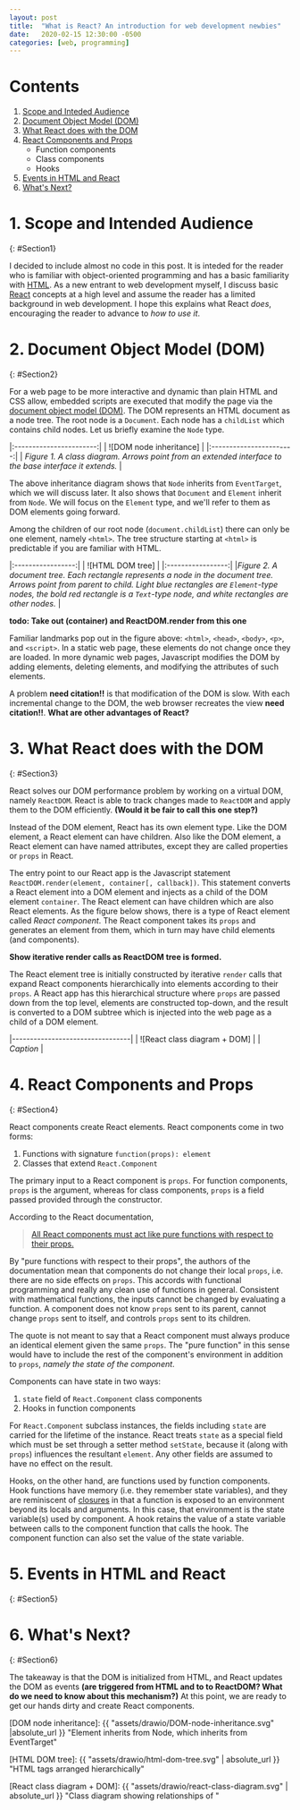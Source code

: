 ```yaml
---
layout: post
title:  "What is React? An introduction for web development newbies"
date:   2020-02-15 12:30:00 -0500
categories: [web, programming]
---
```

# Contents

1. [Scope and Inteded Audience](#Section1)
2. [Document Object Model (DOM)](#Section2)
3. [What React does with the DOM](#Section3)
4. [React Components and Props](#Section4)
    - Function components
    - Class components
    - Hooks    
5. [Events in HTML and React](#Section5)
6. [What's Next?](#Section6)

# 1. Scope and Intended Audience
{: #Section1}

I decided to include almost no code in this post. It is inteded for the reader who is familiar with object-oriented programming and has a basic familiarity with [HTML](https://www.w3schools.com/html/html_intro.asp). As a new entrant to web development myself, I discuss basic [React](https://reactjs.org/) concepts at a high level and assume the reader has a limited background in web development. I hope this explains what React _does_, encouraging the reader to advance to _how to use it_.

# 2. Document Object Model (DOM)
{: #Section2}

For a web page to be more interactive and dynamic than plain HTML and CSS allow, embedded scripts are executed that modify the page via the [document object model (DOM)](https://dom.spec.whatwg.org/). The DOM represents an HTML document as a node tree. The root node is a `Document`. Each node has a `childList` which contains child nodes. Let us briefly examine the `Node` type.

|:-----------------------:|
| ![DOM node inheritance] |
|:-----------------------:|
| *Figure 1. A class diagram. Arrows point from an extended interface to the base interface it extends.* |

The above inheritance diagram shows that `Node` inherits from `EventTarget`, which we will discuss later. It also shows that `Document` and `Element` inherit from `Node`. We will focus on the `Element` type, and we'll refer to them as DOM elements going forward.

Among the children of our root node (`document.childList`) there can only be one element, namely `<html>`. The tree structure starting at `<html>` is predictable if you are familiar with HTML.

|:-----------------:|
| ![HTML DOM tree]  |
|:-----------------:|
|*Figure 2. A document tree. Each rectangle represents a node in the document tree. Arrows point from parent to child. Light blue rectangles are `Element`-type nodes, the bold red rectangle is a `Text`-type node, and white rectangles are other nodes.* |

**todo: Take out (container) and ReactDOM.render from this one**

Familiar landmarks pop out in the figure above: `<html>`, `<head>`, `<body>`, `<p>`, and `<script>`. In a static web page, these elements do not change once they are loaded. In more dynamic web pages, Javascript modifies the DOM by adding elements, deleting elements, and modifying the attributes of such elements.

A problem **need citation!!** is that modification of the DOM is slow. With each incremental change to the DOM, the web browser recreates the view **need citation!!**. **What are other advantages of React?**

# 3. What React does with the DOM
{: #Section3}

React solves our DOM performance problem by working on a virtual DOM, namely `ReactDOM`. React is able to track changes made to `ReactDOM` and apply them to the DOM efficiently. **(Would it be fair to call this one step?)**

Instead of the DOM element, React has its own element type. Like the DOM element, a React element can have children. Also like the DOM element, a React element can have named attributes, except they are called properties or `props` in React.

The entry point to our React app is the Javascript statement `ReactDOM.render(element, container[, callback])`. This statement converts a React element into a DOM element and injects as a child of the DOM element `container`. The React element can have children which are also React elements. As the figure below shows, there is a type of React element called _React component_. The React component takes its `props` and generates an element from them, which in turn may have child elements (and components).

**Show iterative render calls as ReactDOM tree is formed.**

The React element tree is initially constructed by iterative `render` calls that expand React components hierarchically into elements according to their `props`. A React app has this hierarchical structure where `props` are passed down from the top level, elements are constructed top-down, and the result is converted to a DOM subtree which is injected into the web page as a child of a DOM element.

|---------------------------------|
| ![React class diagram + DOM]    |
| *Caption* |

# 4. React Components and Props
{: #Section4}

React components create React elements. React components come in two forms:

1. Functions with signature `function(props): element`
2. Classes that extend `React.Component`

The primary input to a React component is `props`. For function components, `props` is the argument, whereas for class components, `props` is a field passed provided through the constructor.

According to the React documentation,
> [All React components must act like pure functions with respect to their props.](https://reactjs.org/docs/components-and-props.html)

By "pure functions with respect to their props", the authors of the documentation mean that components do not change their local `props`, i.e. there are no side effects on `props`. This accords with functional programming and really any clean use of functions in general. Consistent with mathematical functions, the inputs cannot be changed by evaluating a function. A component does not know `props` sent to its parent, cannot change `props` sent to itself, and controls `props` sent to its children.

The quote is not meant to say that a React component must always produce an identical element given the same `props`. The "pure function" in this sense would have to include the rest of the component's environment in addition to `props`, _namely the state of the component_.

Components can have state in two ways:

1. `state` field of `React.Component` class components
2. Hooks in function components

For `React.Component` subclass instances, the fields including `state` are carried for the lifetime of the instance. React treats `state` as a special field which must be set through a setter method `setState`, because it (along with `props`) influences the resultant `element`. Any other fields are assumed to have no effect on the result.

Hooks, on the other hand, are functions used by function components. Hook functions have memory (i.e. they remember state variables), and they are reminiscent of [closures][Closures] in that a function is exposed to an environment beyond its locals and arguments. In this case, that environment is the state variable(s) used by component. A hook retains the value of a state variable between calls to the component function that calls the hook. The component function can also set the value of the state variable.

# 5. Events in HTML and React
{: #Section5}

# 6. What's Next?
{: #Section6}

The takeaway is that the DOM is initialized from HTML, and React updates the DOM as events **(are triggered from HTML and to to ReactDOM? What do we need to know about this mechanism?)** At this point, we are ready to get our hands dirty and create React components.




[ReactDOM.render]: https://reactjs.org/docs/react-dom.html#render "React: API Reference: ReactDOM.render"

[React Getting Started]: https://reactjs.org/docs/getting-started.html "React: Getting Started"

[DOM node inheritance]: {{ "assets/drawio/DOM-node-inheritance.svg" |absolute_url }} "Element inherits from Node, which inherits from EventTarget"

[HTML DOM tree]: {{ "assets/drawio/html-dom-tree.svg" | absolute_url }} "HTML tags arranged hierarchically"

[React class diagram + DOM]: {{ "assets/drawio/react-class-diagram.svg" | absolute_url }} "Class diagram showing relationships of "

[Closures]: https://simple.wikipedia.org/wiki/Closure_(computer_science) "Simple English Wikipedia: Closure (computer science)"